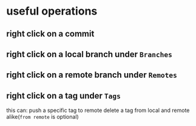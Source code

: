 # useful operations
## right click on a commit
## right click on a local branch under `Branches`
## right click on a remote branch under `Remotes`
## right click on a tag under `Tags`
this can:
push a specific tag to remote
delete a tag from local and remote alike(`from remote` is optional)
